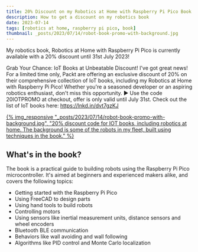 ```yaml
---
title: 20% Discount on my Robotics at Home with Raspberry Pi Pico Book
description: How to get a discount on my robotics book
date: 2023-07-14
tags: [robotics at home, raspberry pi pico, book]
thumbnail: _posts/2023/07/14/robot-book-promo-with-background.jpg
---
```

My robotics book, Robotics at Home with Raspberry Pi Pico is currently available with a 20% discount until 31st July 2023!

Grab Your Chance: IoT Books at Unbeatable Discount! I've got great news! For a limited time only, Packt are offering an exclusive discount of 20% on their comprehensive collection of IoT books, including my Robotics at Home with Raspberry Pi Pico! Whether you're a seasoned developer or an aspiring robotics enthusiast, don't miss this opportunity. ▶ Use the code 20IOTPROMO at checkout, offer is only valid until July 31st. Check out the list of IoT books here: <https://lnkd.in/dvt7gzKJ>

[{% img_responsive "_posts/2023/07/14/robot-book-promo-with-background.jpg", "20% discount code for IOT books, including robotics at home. The background is some of the robots in my fleet, built using techniques in the book." %}](https://lnkd.in/dvt7gzKJ)

## What's in the book?

The book is a practical guide to building robots using the Raspberry Pi Pico microcontroller. It's aimed at beginners and experienced makers alike, and covers the following topics:

- Getting started with the Raspberry Pi Pico
- Using FreeCAD to design parts
- Using hand tools to build robots
- Controlling motors
- Using sensors like inertial measurement units, distance sensors and wheel encoders
- Bluetooth BLE communication
- Behaviors like wall avoiding and wall following
- Algorithms like PID control and Monte Carlo localization
